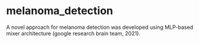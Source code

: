 # melanoma_detection
A novel approach for melanoma detection was developed using MLP-based mixer architecture (google research brain team, 2021). 
